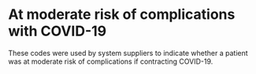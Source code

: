 # At moderate risk of complications with COVID-19

These codes were used by system suppliers to indicate whether a patient was at moderate risk of complications if contracting COVID-19.
